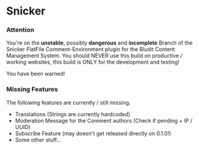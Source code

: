 Snicker
=======

### Attention
You're on the **unstable**, possibly **dangerous** and **incomplete** Branch of the Snicker
FlatFile Comment-Environment plugin for the Bludit Content Management System. You should NEVER use
this build on productive / working websites, this build is ONLY for the development and testing!

You have been warned!

### Missing Features
The following features are currently / still missing.

-   Translations (Strings are currently hardcoded)
-   Moderation Message for the Comment authors (Check if pending + IP / UUID)
-   Subscribe Feature (may doesn't get released directly on 0.1.0!)
-   Some other stuff...
